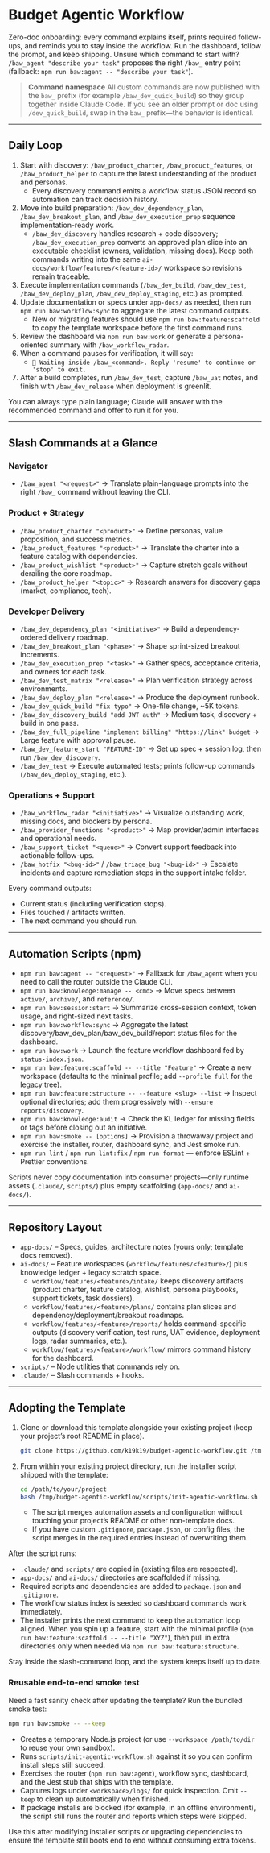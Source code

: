 # Budget Agentic Workflow

Zero-doc onboarding: every command explains itself, prints required follow-ups, and reminds you to stay inside the workflow. Run the dashboard, follow the prompt, and keep shipping. Unsure which command to start with? `/baw_agent "describe your task"` proposes the right `/baw_` entry point (fallback: `npm run baw:agent -- "describe your task"`).

> **Command namespace**
> All custom commands are now published with the `baw_` prefix (for example `/baw_dev_quick_build`) so they group together inside Claude Code. If you see an older prompt or doc using `/dev_quick_build`, swap in the `baw_` prefix—the behavior is identical.

---

## Daily Loop
1. Start with discovery: `/baw_product_charter`, `/baw_product_features`, or `/baw_product_helper` to capture the latest understanding of the product and personas.
   - Every discovery command emits a workflow status JSON record so automation can track decision history.
2. Move into build preparation: `/baw_dev_dependency_plan`, `/baw_dev_breakout_plan`, and `/baw_dev_execution_prep` sequence implementation-ready work.
   - `/baw_dev_discovery` handles research + code discovery; `/baw_dev_execution_prep` converts an approved plan slice into an executable checklist (owners, validation, missing docs). Keep both commands writing into the same `ai-docs/workflow/features/<feature-id>/` workspace so revisions remain traceable.
3. Execute implementation commands (`/baw_dev_build`, `/baw_dev_test`, `/baw_dev_deploy_plan`, `/baw_dev_deploy_staging`, etc.) as prompted.
4. Update documentation or specs under `app-docs/` as needed, then run `npm run baw:workflow:sync` to aggregate the latest command outputs.
   - New or migrating features should use `npm run baw:feature:scaffold` to copy the template workspace before the first command runs.
5. Review the dashboard via `npm run baw:work` or generate a persona-oriented summary with `/baw_workflow_radar`.
6. When a command pauses for verification, it will say:
   - `🛑 Waiting inside /baw_<command>. Reply 'resume' to continue or 'stop' to exit.`
7. After a build completes, run `/baw_dev_test`, capture `/baw_uat` notes, and finish with `/baw_dev_release` when deployment is greenlit.

You can always type plain language; Claude will answer with the recommended command and offer to run it for you.

---

## Slash Commands at a Glance
### Navigator
- `/baw_agent "<request>"` → Translate plain-language prompts into the right `/baw_` command without leaving the CLI.

### Product + Strategy
- `/baw_product_charter "<product>"` → Define personas, value proposition, and success metrics.
- `/baw_product_features "<product>"` → Translate the charter into a feature catalog with dependencies.
- `/baw_product_wishlist "<product>"` → Capture stretch goals without derailing the core roadmap.
- `/baw_product_helper "<topic>"` → Research answers for discovery gaps (market, compliance, tech).

### Developer Delivery
- `/baw_dev_dependency_plan "<initiative>"` → Build a dependency-ordered delivery roadmap.
- `/baw_dev_breakout_plan "<phase>"` → Shape sprint-sized breakout increments.
- `/baw_dev_execution_prep "<task>"` → Gather specs, acceptance criteria, and owners for each task.
- `/baw_dev_test_matrix "<release>"` → Plan verification strategy across environments.
- `/baw_dev_deploy_plan "<release>"` → Produce the deployment runbook.
- `/baw_dev_quick_build "fix typo"` → One-file change, ~5K tokens.
- `/baw_dev_discovery_build "add JWT auth"` → Medium task, discovery + build in one pass.
- `/baw_dev_full_pipeline "implement billing" "https://link" budget` → Large feature with approval pause.
- `/baw_dev_feature_start "FEATURE-ID"` → Set up spec + session log, then run `/baw_dev_discovery`.
- `/baw_dev_test` → Execute automated tests; prints follow-up commands (`/baw_dev_deploy_staging`, etc.).

### Operations + Support
- `/baw_workflow_radar "<initiative>"` → Visualize outstanding work, missing docs, and blockers by persona.
- `/baw_provider_functions "<product>"` → Map provider/admin interfaces and operational needs.
- `/baw_support_ticket "<queue>"` → Convert support feedback into actionable follow-ups.
- `/baw_hotfix "<bug-id>"` / `/baw_triage_bug "<bug-id>"` → Escalate incidents and capture remediation steps in the support intake folder.

Every command outputs:
- Current status (including verification stops).
- Files touched / artifacts written.
- The next command you should run.

---

## Automation Scripts (npm)
- `npm run baw:agent -- "<request>"` → Fallback for `/baw_agent` when you need to call the router outside the Claude CLI.
- `npm run baw:knowledge:manage -- <cmd>` → Move specs between `active/`, `archive/`, and `reference/`.
- `npm run baw:session:start` → Summarize cross-session context, token usage, and right-sized next tasks.
- `npm run baw:workflow:sync` → Aggregate the latest discovery/baw_dev_plan/baw_dev_build/report status files for the dashboard.
- `npm run baw:work` → Launch the feature workflow dashboard fed by `status-index.json`.
- `npm run baw:feature:scaffold -- --title "Feature"` → Create a new workspace (defaults to the minimal profile; add `--profile full` for the legacy tree).
- `npm run baw:feature:structure -- --feature <slug> --list` → Inspect optional directories; add them progressively with `--ensure reports/discovery`.
- `npm run baw:knowledge:audit` → Check the KL ledger for missing fields or tags before closing out an initiative.
- `npm run baw:smoke -- [options]` → Provision a throwaway project and exercise the installer, router, dashboard sync, and Jest smoke run.
- `npm run lint` / `npm run lint:fix` / `npm run format` — enforce ESLint + Prettier conventions.

Scripts never copy documentation into consumer projects—only runtime assets (`.claude/`, `scripts/`) plus empty scaffolding (`app-docs/` and `ai-docs/`).

---

## Repository Layout
- `app-docs/` – Specs, guides, architecture notes (yours only; template docs removed).
- `ai-docs/` – Feature workspaces (`workflow/features/<feature>/`) plus knowledge ledger + legacy scratch space.
  - `workflow/features/<feature>/intake/` keeps discovery artifacts (product charter, feature catalog, wishlist, persona playbooks, support tickets, task dossiers).
  - `workflow/features/<feature>/plans/` contains plan slices and dependency/deployment/breakout roadmaps.
  - `workflow/features/<feature>/reports/` holds command-specific outputs (discovery verification, test runs, UAT evidence, deployment logs, radar summaries, etc.).
  - `workflow/features/<feature>/workflow/` mirrors command history for the dashboard.
- `scripts/` – Node utilities that commands rely on.
- `.claude/` – Slash commands + hooks.

---

## Adopting the Template
1. Clone or download this template alongside your existing project (keep your project’s root README in place).
   ```bash
   git clone https://github.com/k19k19/budget-agentic-workflow.git /tmp/budget-agentic-workflow
   ```
2. From within your existing project directory, run the installer script shipped with the template:
   ```bash
   cd /path/to/your/project
   bash /tmp/budget-agentic-workflow/scripts/init-agentic-workflow.sh
   ```
    - The script merges automation assets and configuration without touching your project’s README or other non-template docs.
    - If you have custom `.gitignore`, `package.json`, or config files, the script merges in the required entries instead of overwriting them.

After the script runs:
- `.claude/` and `scripts/` are copied in (existing files are respected).
- `app-docs/` and `ai-docs/` directories are scaffolded if missing.
- Required scripts and dependencies are added to `package.json` and `.gitignore`.
- The workflow status index is seeded so dashboard commands work immediately.
- The installer prints the next command to keep the automation loop aligned. When you spin up a feature, start with the minimal profile (`npm run baw:feature:scaffold -- --title "XYZ"`), then pull in extra directories only when needed via `npm run baw:feature:structure`.

Stay inside the slash-command loop, and the system keeps itself up to date.

### Reusable end-to-end smoke test

Need a fast sanity check after updating the template? Run the bundled smoke test:

```bash
npm run baw:smoke -- --keep
```

- Creates a temporary Node.js project (or use `--workspace /path/to/dir` to reuse your own sandbox).
- Runs `scripts/init-agentic-workflow.sh` against it so you can confirm install steps still succeed.
- Exercises the router (`npm run baw:agent`), workflow sync, dashboard, and the Jest stub that ships with the template.
- Captures logs under `<workspace>/logs/` for quick inspection. Omit `--keep` to clean up automatically when finished.
- If package installs are blocked (for example, in an offline environment), the script still runs the router and reports which steps were skipped.

Use this after modifying installer scripts or upgrading dependencies to ensure the template still boots end to end without consuming extra tokens.
